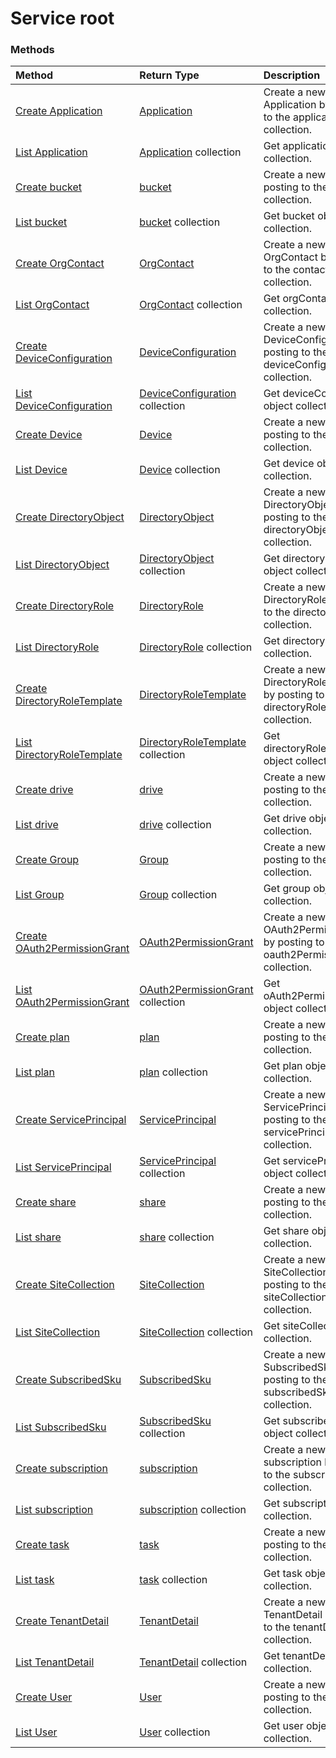 # Service root


### Methods

| Method		   | Return Type	|Description|
|:---------------|:--------|:----------|
|[Create Application](../api/application_post_applications.md) |[Application](application.md)| Create a new Application by posting to the applications collection.|
|[List Application](../api/application_list.md) | [Application](application.md) collection |Get application object collection. |
|[Create bucket](../api/bucket_post_buckets.md) |[bucket](bucket.md)| Create a new bucket by posting to the buckets collection.|
|[List bucket](../api/bucket_list.md) | [bucket](bucket.md) collection |Get bucket object collection. |
|[Create OrgContact](../api/orgcontact_post_contacts.md) |[OrgContact](orgcontact.md)| Create a new OrgContact by posting to the contacts collection.|
|[List OrgContact](../api/orgcontact_list.md) | [OrgContact](orgcontact.md) collection |Get orgContact object collection. |
|[Create DeviceConfiguration](../api/deviceconfiguration_post_deviceconfiguration.md) |[DeviceConfiguration](deviceconfiguration.md)| Create a new DeviceConfiguration by posting to the deviceConfiguration collection.|
|[List DeviceConfiguration](../api/deviceconfiguration_list.md) | [DeviceConfiguration](deviceconfiguration.md) collection |Get deviceConfiguration object collection. |
|[Create Device](../api/device_post_devices.md) |[Device](device.md)| Create a new Device by posting to the devices collection.|
|[List Device](../api/device_list.md) | [Device](device.md) collection |Get device object collection. |
|[Create DirectoryObject](../api/directoryobject_post_directoryobjects.md) |[DirectoryObject](directoryobject.md)| Create a new DirectoryObject by posting to the directoryObjects collection.|
|[List DirectoryObject](../api/directoryobject_list.md) | [DirectoryObject](directoryobject.md) collection |Get directoryObject object collection. |
|[Create DirectoryRole](../api/directoryrole_post_directoryroles.md) |[DirectoryRole](directoryrole.md)| Create a new DirectoryRole by posting to the directoryRoles collection.|
|[List DirectoryRole](../api/directoryrole_list.md) | [DirectoryRole](directoryrole.md) collection |Get directoryRole object collection. |
|[Create DirectoryRoleTemplate](../api/directoryroletemplate_post_directoryroletemplates.md) |[DirectoryRoleTemplate](directoryroletemplate.md)| Create a new DirectoryRoleTemplate by posting to the directoryRoleTemplates collection.|
|[List DirectoryRoleTemplate](../api/directoryroletemplate_list.md) | [DirectoryRoleTemplate](directoryroletemplate.md) collection |Get directoryRoleTemplate object collection. |
|[Create drive](../api/drive_post_drives.md) |[drive](drive.md)| Create a new drive by posting to the drives collection.|
|[List drive](../api/drive_list.md) | [drive](drive.md) collection |Get drive object collection. |
|[Create Group](../api/group_post_groups.md) |[Group](group.md)| Create a new Group by posting to the groups collection.|
|[List Group](../api/group_list.md) | [Group](group.md) collection |Get group object collection. |
|[Create OAuth2PermissionGrant](../api/oauth2permissiongrant_post_oauth2permissiongrants.md) |[OAuth2PermissionGrant](oauth2permissiongrant.md)| Create a new OAuth2PermissionGrant by posting to the oauth2PermissionGrants collection.|
|[List OAuth2PermissionGrant](../api/oauth2permissiongrant_list.md) | [OAuth2PermissionGrant](oauth2permissiongrant.md) collection |Get oAuth2PermissionGrant object collection. |
|[Create plan](../api/plan_post_plans.md) |[plan](plan.md)| Create a new plan by posting to the plans collection.|
|[List plan](../api/plan_list.md) | [plan](plan.md) collection |Get plan object collection. |
|[Create ServicePrincipal](../api/serviceprincipal_post_serviceprincipals.md) |[ServicePrincipal](serviceprincipal.md)| Create a new ServicePrincipal by posting to the servicePrincipals collection.|
|[List ServicePrincipal](../api/serviceprincipal_list.md) | [ServicePrincipal](serviceprincipal.md) collection |Get servicePrincipal object collection. |
|[Create share](../api/share_post_shares.md) |[share](share.md)| Create a new share by posting to the shares collection.|
|[List share](../api/share_list.md) | [share](share.md) collection |Get share object collection. |
|[Create SiteCollection](../api/sitecollection_post_sitecollections.md) |[SiteCollection](sitecollection.md)| Create a new SiteCollection by posting to the siteCollections collection.|
|[List SiteCollection](../api/sitecollection_list.md) | [SiteCollection](sitecollection.md) collection |Get siteCollection object collection. |
|[Create SubscribedSku](../api/subscribedsku_post_subscribedskus.md) |[SubscribedSku](subscribedsku.md)| Create a new SubscribedSku by posting to the subscribedSkus collection.|
|[List SubscribedSku](../api/subscribedsku_list.md) | [SubscribedSku](subscribedsku.md) collection |Get subscribedSku object collection. |
|[Create subscription](../api/subscription_post_subscriptions.md) |[subscription](subscription.md)| Create a new subscription by posting to the subscriptions collection.|
|[List subscription](../api/subscription_list.md) | [subscription](subscription.md) collection |Get subscription object collection. |
|[Create task](../api/task_post_tasks.md) |[task](task.md)| Create a new task by posting to the tasks collection.|
|[List task](../api/task_list.md) | [task](task.md) collection |Get task object collection. |
|[Create TenantDetail](../api/tenantdetail_post_tenantdetails.md) |[TenantDetail](tenantdetail.md)| Create a new TenantDetail by posting to the tenantDetails collection.|
|[List TenantDetail](../api/tenantdetail_list.md) | [TenantDetail](tenantdetail.md) collection |Get tenantDetail object collection. |
|[Create User](../api/user_post_users.md) |[User](user.md)| Create a new User by posting to the users collection.|
|[List User](../api/user_list.md) | [User](user.md) collection |Get user object collection. |

<!-- uuid: 8fcb5dbc-d5aa-4681-8e31-b001d5168d79
2015-10-25 14:57:30 UTC -->
<!-- {
  "type": "#page.annotation",
  "description": "Service root",
  "keywords": "",
  "section": "documentation",
  "tocPath": ""
}-->